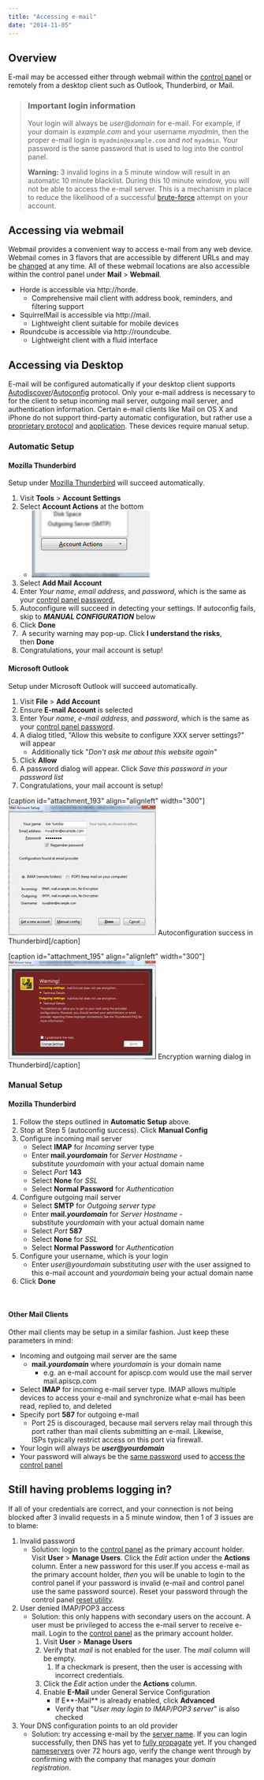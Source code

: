 ```yaml
---
title: "Accessing e-mail"
date: "2014-11-05"
---
```


## Overview

E-mail may be accessed either through webmail within the [control panel](https://kb.apiscp.com/control-panel/logging-into-the-control-panel/ "Logging into the control panel") or remotely from a desktop client such as Outlook, Thunderbird, or Mail.

> ### Important login information
> 
> Your login will always be _user_@_domain_ for e-mail. For example, if your domain is _example.com_ and your username _myadmin_, then the proper e-mail login is `myadmin@example.com` and _not_ `myadmin`. Your password is the same password that is used to log into the control panel.
> 
> **Warning:** 3 invalid logins in a 5 minute window will result in an automatic 10 minute blacklist. During this 10 minute window, you will not be able to access the e-mail server. This is a mechanism in place to reduce the likelihood of a successful [brute-force](https://kb.apiscp.com/platform/handling-a-hijacked-account/) attempt on your account.

## Accessing via webmail

Webmail provides a convenient way to access e-mail from any web device. Webmail comes in 3 flavors that are accessible by different URLs and may be [changed](https://kb.apiscp.com/e-mail/changing-webmail-locations/ "Changing webmail locations") at any time. All of these webmail locations are also accessible within the control panel under **Mail** > **Webmail**.

- Horde is accessible via http://horde._<domain>_
    - Comprehensive mail client with address book, reminders, and filtering support
- SquirrelMail is accessible via http://mail._<domain>_
    - Lightweight client suitable for mobile devices
- Roundcube is accessible via http://roundcube._<domain>_
    - Lightweight client with a fluid interface

## Accessing via Desktop

E-mail will be configured automatically if your desktop client supports [Autodiscover](http://technet.microsoft.com/en-us/library/cc539114.aspx)/[Autoconfig](https://developer.mozilla.org/en-US/docs/Mozilla/Thunderbird/Autoconfiguration) protocol. Only your e-mail address is necessary to for the client to setup incoming mail server, outgoing mail server, and authentication information. Certain e-mail clients like Mail on OS X and iPhone do not support third-party automatic configuration, but rather use a [proprietary protocol](https://developer.apple.com/library/ios/featuredarticles/iPhoneConfigurationProfileRef/Introduction/Introduction.html) and [application](https://itunes.apple.com/us/app/apple-configurator/id434433123?mt=12). These devices require manual setup.

### Automatic Setup

#### Mozilla Thunderbird

Setup under [Mozilla Thunderbird](https://www.mozilla.org/en-US/thunderbird/) will succeed automatically.

1. Visit **Tools** > **Account Settings**
2. Select **Account Actions** at the bottom
    - [![account-actions-thunderbird](images/account-actions-thunderbird.png)](https://kb.apiscp.com/wp-content/uploads/2014/11/account-actions-thunderbird.png)
3. Select **Add Mail Account**
4. Enter _Your name_, _email address_, and _password_, which is the same as your [control panel password.](https://kb.apiscp.com/control-panel/resetting-your-password/ "Resetting your password")
5. Autoconfigure will succeed in detecting your settings. If autoconfig fails, skip to _**MANUAL CONFIGURATION**_ below
6. Click **Done**
7.  A security warning may pop-up. Click **I understand the risks**, then **Done**
8. Congratulations, your mail account is setup!

#### Microsoft Outlook

Setup under Microsoft Outlook will succeed automatically.

1. Visit **File** > **Add Account**
2. Ensure **E-mail Account** is selected
3. Enter _Your name_, _e-mail address_, and _password_, which is the same as your [control panel password](https://kb.apiscp.com/e-mail/accessing-e-mail/ "Accessing e-mail").
4. A dialog titled, "Allow this website to configure XXX server settings?" will appear
    - Additionally tick "_Don't ask me about this website again"_
5. Click **Allow**
6. A password dialog will appear. Click _Save this password in your password list_
7. Congratulations, your mail account is setup!

\[caption id="attachment\_193" align="alignleft" width="300"\][![Autoconfiguration success in Thunderbird](images/autoconf-dialog-300x264.png)](https://kb.apiscp.com/wp-content/uploads/2014/11/autoconf-dialog.png) Autoconfiguration success in Thunderbird\[/caption\]

\[caption id="attachment\_195" align="alignleft" width="300"\][![Encryption warning dialog in Thunderbird](images/encryption-warning-300x200.png)](https://kb.apiscp.com/wp-content/uploads/2014/11/encryption-warning.png) Encryption warning dialog in Thunderbird\[/caption\]

### Manual Setup

#### Mozilla Thunderbird

1. Follow the steps outlined in **Automatic Setup** above.
2. Stop at Step 5 (autoconfig success). Click **Manual Config**
3. Configure incoming mail server
    - Select **IMAP** for _Incoming_ server type
    - Enter **mail._yourdomain_** for _Server Hostname -_ substitute _yourdomain_ with your actual domain name
    - Select _Port_ **143**
    - Select **None** for _SSL_
    - Select **Normal Password** for _Authentication_
4. Configure outgoing mail server
    - Select **SMTP** for _Outgoing server type_
    - Enter **mail._yourdomain_** for _Server Hostname_ - substitute _yourdomain_ with your actual domain name
    - Select _Port_ **587**
    - Select **None** for _SSL_
    - Select **Normal Password** for _Authentication_
5. Configure your username, which is your login
    - Enter _user_@_yourdomain_ substituting _user_ with the user assigned to this e-mail account and _yourdomain_ being your actual domain name
6. Click **Done**

 

#### Other Mail Clients

Other mail clients may be setup in a similar fashion. Just keep these parameters in mind:

- Incoming and outgoing mail server are the same
    - **mail._yourdomain_** where _yourdomain_ is your domain name
        - e.g. an e-mail account for apiscp.com would use the mail server mail.apiscp.com
- Select **IMAP** for incoming e-mail server type. IMAP allows multiple devices to access your e-mail and synchronize what e-mail has been read, replied to, and deleted
- Specify port **587** for outgoing e-mail
    - Port 25 is discouraged, because mail servers relay mail through this port rather than mail clients submitting an e-mail. Likewise, ISPs typically restrict access on this port via firewall.
- Your login will always be **_user_@_yourdomain_**
- Your password will always be the [same password](https://kb.apiscp.com/control-panel/resetting-your-password/ "Resetting your password") used to [access the control panel](https://kb.apiscp.com/control-panel/logging-into-the-control-panel/ "Logging into the control panel")

## Still having problems logging in?

If all of your credentials are correct, and your connection is not being blocked after 3 invalid requests in a 5 minute window, then 1 of 3 issues are to blame:

1. Invalid password
    - Solution: login to the [control panel](https://kb.apiscp.com/control-panel/logging-into-the-control-panel/ "Logging into the control panel") as the primary account holder. Visit **User** > **Manage Users**. Click the _Edit_ action under the **Actions** column. Enter a new password for this user.If you access e-mail as the primary account holder, _then_ you will be unable to login to the control panel if your password is invalid (e-mail and control panel use the same password source). Reset your password through the control panel [reset utility](https://kb.apiscp.com/control-panel/resetting-your-password/ "Resetting your password").
2. User denied IMAP/POP3 access
    - Solution: this only happens with secondary users on the account. A user must be privileged to access the e-mail server to receive e-mail. Login to the [control panel](https://kb.apiscp.com/control-panel/logging-into-the-control-panel/ "Logging into the control panel") as the primary account holder.
        1. Visit **User** > **Manage Users**
        2. Verify that _mail_ is not enabled for the user. The _mail_ column will be empty.
            1. If a checkmark is present, then the user is accessing with incorrect credentials.
        3. Click the _Edit_ action under the **Actions** column.
        4. Enable **E-Mail** under General Service Configuration
            - If E**\-Mail** is already enabled, click **Advanced**
            - Verify that "_User may login to IMAP/POP3 server_" is also checked
3. Your DNS configuration points to an old provider
    - Solution: try accessing e-mail by the [server name](https://kb.apiscp.com/platform/what-is-my-server-name/ "What is my server name?"). If you can login successfully, then DNS has yet to [fully propagate](https://kb.apiscp.com/dns/how-long-does-dns-propagation-take/ "How long does DNS propagation take?") yet. If you changed [nameservers](https://kb.apiscp.com/dns/nameserver-settings/ "Nameserver settings") over 72 hours ago, verify the change went through by confirming with the company that manages your _domain registration_.
